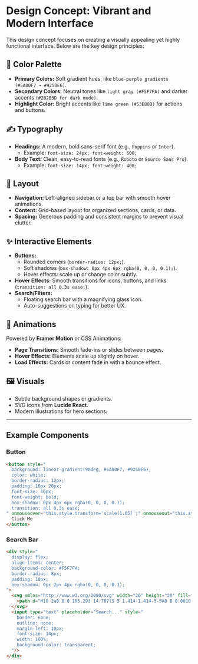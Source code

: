# Design Concept: Vibrant and Modern Interface

This design concept focuses on creating a visually appealing yet highly functional interface. Below are the key design principles:

## 🎨 Color Palette
- **Primary Colors:** Soft gradient hues, like `blue-purple gradients (#5A80F7 → #9250E6)`.
- **Secondary Colors:** Neutral tones like `light gray (#F5F7FA)` and darker accents `(#2B2B3D for dark mode)`.
- **Highlight Color:** Bright accents like `lime green (#53E88B)` for actions and buttons.

## ✍️ Typography
- **Headings:** A modern, bold sans-serif font (e.g., `Poppins` or `Inter`).
  - Example: `font-size: 24px; font-weight: 600;`
- **Body Text:** Clean, easy-to-read fonts (e.g., `Roboto` or `Source Sans Pro`).
  - Example: `font-size: 14px; font-weight: 400;`

## 🧩 Layout
- **Navigation:** Left-aligned sidebar or a top bar with smooth hover animations.
- **Content:** Grid-based layout for organized sections, cards, or data.
- **Spacing:** Generous padding and consistent margins to prevent visual clutter.

## ✨ Interactive Elements
- **Buttons:**
  - Rounded corners (`border-radius: 12px;`).
  - Soft shadows (`box-shadow: 0px 4px 6px rgba(0, 0, 0, 0.1);`).
  - Hover effects: scale up or change color subtly.
- **Hover Effects:** Smooth transitions for icons, buttons, and links (`transition: all 0.3s ease;`).
- **Search/Filters:**
  - Floating search bar with a magnifying glass icon.
  - Auto-suggestions on typing for better UX.

## 🎥 Animations
Powered by **Framer Motion** or CSS Animations:
- **Page Transitions:** Smooth fade-ins or slides between pages.
- **Hover Effects:** Elements scale up slightly on hover.
- **Load Effects:** Cards or content fade in with a bounce effect.

## 🖼️ Visuals
- Subtle background shapes or gradients.
- SVG icons from **Lucide React**.
- Modern illustrations for hero sections.

---

## Example Components

### Button
```html
<button style="
  background: linear-gradient(90deg, #5A80F7, #9250E6);
  color: white;
  border-radius: 12px;
  padding: 10px 20px;
  font-size: 16px;
  font-weight: bold;
  box-shadow: 0px 4px 6px rgba(0, 0, 0, 0.1);
  transition: all 0.3s ease;
" onmouseover="this.style.transform='scale(1.05)';" onmouseout="this.style.transform='scale(1)';">
  Click Me
</button>
```

### Search Bar
```html
<div style="
  display: flex;
  align-items: center;
  background-color: #F5F7FA;
  border-radius: 8px;
  padding: 10px;
  box-shadow: 0px 2px 4px rgba(0, 0, 0, 0.1);
">
  <svg xmlns="http://www.w3.org/2000/svg" width="20" height="20" fill="gray" viewBox="0 0 24 24">
    <path d="M10 2a8 8 0 105.293 14.707l5 5 1.414-1.414-5-5A8 8 0 0010 2zm0 2a6 6 0 110 12A6 6 0 0110 4z"/>
  </svg>
  <input type="text" placeholder="Search..." style="
    border: none;
    outline: none;
    margin-left: 10px;
    font-size: 14px;
    width: 100%;
    background-color: transparent;
  "/>
</div>
